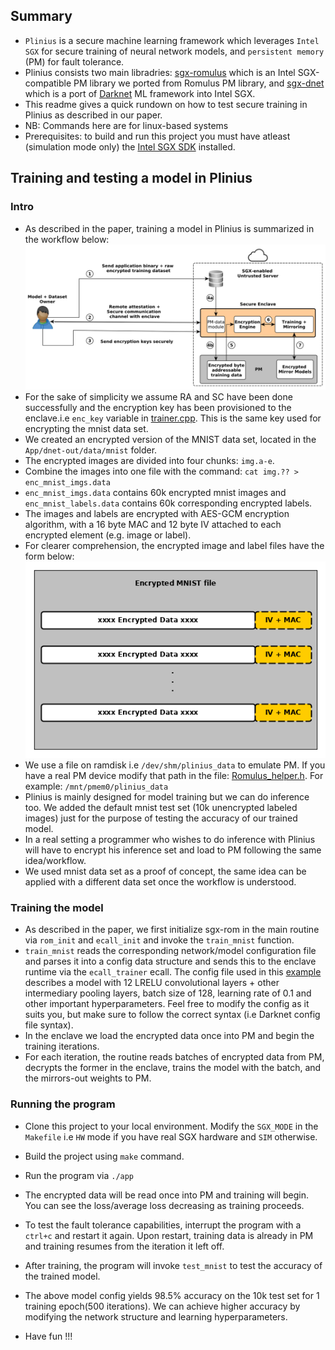 ## Summary
- `Plinius` is a secure machine learning framework which leverages `Intel SGX` for secure training of neural network models, and `persistent memory` (PM) for fault tolerance.
- Plinius consists two main libradries: [sgx-romulus](https://github.com/anonymous-xh/sgx-romulus) which is an Intel SGX-compatible PM library we ported from Romulus PM library, and [sgx-dnet](https://github.com/anonymous-xh/sgx-dnet) which is a port of [Darknet](http://pjreddie.com/darknet) ML framework into Intel SGX.
- This readme gives a quick rundown on how to test secure training in Plinius as described in our paper.
- NB: Commands here are for linux-based systems 
- Prerequisites: to build and run this project you must have atleast (simulation mode only) the [Intel SGX SDK](https://github.com/intel/linux-sgx) installed. 

## Training and testing a model in Plinius
### Intro
- As described in the paper, training a model in Plinius is summarized in the workflow below:
![workflow](imgs/workflow.png)
- For the sake of simplicity we assume RA and SC have been done successfully and the encryption key has been provisioned to the enclave.i.e `enc_key` variable in [trainer.cpp](Enclave/dnet-in/train/trainer.cpp). This is the same key used for encrypting the mnist data set.
- We created an encrypted version of the MNIST data set, located in the `App/dnet-out/data/mnist` folder.
- The encrypted images are divided into four chunks: `img.a-e`. 
- Combine the images into one file with the command: `cat img.?? > enc_mnist_imgs.data`
- `enc_mnist_imgs.data` contains 60k encrypted mnist images and `enc_mnist_labels.data` contains 60k corresponding encrypted labels.
- The images and labels are encrypted with AES-GCM encryption algorithm, with a 16 byte MAC and 12 byte IV attached to each encrypted element (e.g. image or label).
- For clearer comprehension, the encrypted image and label files have the form below:
![enc_dataset](imgs/enc_mnist.png)
- We use a file on ramdisk i.e `/dev/shm/plinius_data` to emulate PM. If you have a real PM device modify that path in the file: [Romulus_helper.h](App/Romulus_helper.h). For example: `/mnt/pmem0/plinius_data`
- Plinius is mainly designed for model training but we can do inference too. We added the default mnist test set (10k unencrypted labeled images) just for the purpose of testing the accuracy of our trained model. 
- In a real setting a programmer who wishes to do inference with Plinius will have to encrypt his inference set and load to PM following the same idea/workflow.
- We used mnist data set as a proof of concept, the same idea can be applied with a different data set once the workflow is understood.

### Training the model
- As described in the paper, we first initialize sgx-rom in the main routine via `rom_init` and `ecall_init` and invoke the `train_mnist` function.
- `train_mnist` reads the corresponding network/model configuration file and parses it into a config data structure and sends this to the enclave runtime via the `ecall_trainer` ecall. The config file used in this [example](App/dnet-out/cfg/mnist.cfg) describes a model with 12 LRELU convolutional layers + other intermediary pooling layers, batch size of 128, learning rate of 0.1 and other important hyperparameters. Feel free to modify the config as it suits you, but make sure to follow the correct syntax (i.e Darknet config file syntax).
- In the enclave we load the encrypted data once into PM and begin the training iterations. 
- For each iteration, the routine reads batches of encrypted data from PM, decrypts the former in the enclave, trains the model with the batch, and the mirrors-out weights to PM.
### Running the program
- Clone this project to your local environment. Modify the `SGX_MODE` in the `Makefile` i.e `HW` mode if you have real SGX hardware and `SIM` otherwise.
- Build the project using `make` command.
- Run the program via `./app`
- The encrypted data will be read once into PM and training will begin. You can see the loss/average loss decreasing as training proceeds.
- To test the fault tolerance capabilities, interrupt the program with a `ctrl+c` and restart it again. Upon restart, training data is already in PM and training resumes from the iteration it left off.
- After training, the program will invoke `test_mnist` to test the accuracy of the trained model.
- The above model config yields 98.5% accuracy on the 10k test set for 1 training epoch(500 iterations). We can achieve higher accuracy by modifying the network structure and learning hyperparameters.

- Have fun !!!

